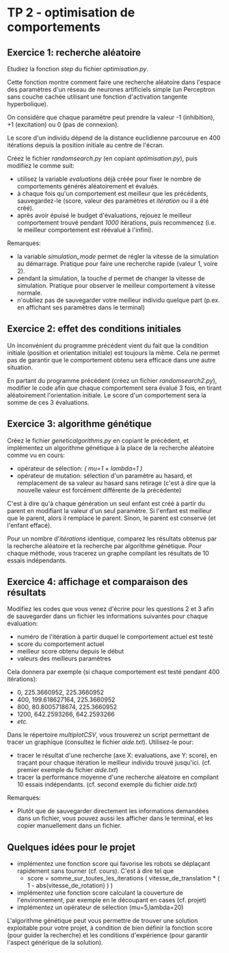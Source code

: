 # TP 2 - optimisation de comportements

## Exercice 1: recherche aléatoire 

Etudiez la fonction _step_ du fichier _optimisation.py_. 

Cette fonction montre comment faire une recherche aléatoire dans l'espace des paramètres d'un réseau de neurones artificiels simple (un Perceptron sans couche cachée utilisant une fonction d'activation tangente hyperbolique).

On considère que chaque paramètre peut prendre la valeur -1 (inhibition), +1 (excitation) ou 0 (pas de connexion).

Le score d'un individu dépend de la distance euclidienne parcourue en 400 itérations depuis la position initiale au centre de l'écran.

Créez le fichier _randomsearch.py_ (en copiant _optimisation.py_), puis modifiez le comme suit:
* utilisez la variable _evaluations_ déjà créée pour fixer le nombre de comportements générés aléatoirement et évalués.
* à chaque fois qu'un comportement est meilleur que les précédents, sauvegardez-le (score, valeur des paramètres et _itération_ ou il a été créé).
* après avoir épuisé le budget d'évaluations, rejouez le meilleur comportement trouvé pendant _1000_ itérations, puis recommencez (i.e. le meilleur comportement est réévalué à l'infini).

Remarques:
* la variable _simulation_mode_ permet de régler la vitesse de la simulation au démarrage. Pratique pour faire une recherche rapide (valeur 1, voire 2).
* pendant la simulation, la touche _d_ permet de changer la vitesse de simulation. Pratique pour observer le meilleur comportement à vitesse normale.
* n'oubliez pas de sauvegarder votre meilleur individu quelque part (p.ex. en affichant ses paramètres dans le terminal)

## Exercice 2: effet des conditions initiales

Un inconvénient du programme précédent vient du fait que la condition initiale (position et orientation initiale) est toujours la même. Cela ne permet pas de garantir que le comportement obtenu sera efficace dans une autre situation. 

En partant du programme précédent (créez un fichier _randomsearch2.py_), modifier le code afin que chaque comportement sera évalué 3 fois, en tirant aléatoirement l'orientation initiale. Le score d'un comportement sera la somme de ces 3 évaluations.

## Exercice 3: algorithme génétique

Créez le fichier _geneticalgorithms.py_ en copiant le précédent, et implémentez un algorithme génétique à la place de la recherche aléatoire comme vu en cours:
* opérateur de sélection: _( mu=1 + lambda=1 )_
* opérateur de mutation: sélection d'un paramètre au hasard, et remplacement de sa valeur au hasard sans retirage (c'est à dire que la nouvelle valeur est forcément différente de la précédente)

C'est à dire qu'à chaque génération un seul enfant est créé à partir du parent en modifiant la valeur d'un seul paramètre. Si l'enfant est meilleur que le parent, alors il remplace le parent. Sinon, le parent est conservé (et l'enfant effacé).  

Pour un nombre d'_itérations_ identique, comparez les résultats obtenus par la recherche aléatoire et la recherche par algorithme génétique. Pour chaque méthode, vous tracerez un graphe compilant les résultats de 10 essais indépendants.

## Exercice 4: affichage et comparaison des résultats 

Modifiez les codes que vous venez d'écrire pour les questions 2 et 3 afin de sauvegarder dans un fichier les informations suivantes pour chaque évaluation:
* numéro de l'itération à partir duquel le comportement actuel est testé 
* score du comportement actuel
* meilleur score obtenu depuis le début
* valeurs des meilleurs paramètres

Cela donnera par exemple (si chaque comportement est testé pendant 400 itérations):
* 0, 225.3660952, 225.3660952
* 400, 199.618627164, 225.3660952
* 800, 80.8005718674, 225.3660952
* 1200, 642.2593266, 642.2593266 
* _etc._

Dans le répertoire _multiplotCSV_, vous trouverez un script permettant de tracer un graphique (consultez le fichier _aide.txt_). Utilisez-le pour:
* tracer le résultat d'une recherche (axe X: evaluations, axe Y: score), en traçant pour chaque itération le meilleur individu trouvé jusqu'ici. (cf. premier exemple du fichier _aide.txt_)
* tracer la performance moyenne d'une recherche aléatoire en compilant 10 essais indépendants. (cf. second exemple du fichier _aide.txt_)

Remarques:
* Plutôt que de sauvegarder directement les informations demandées dans un fichier, vous pouvez aussi les afficher dans le terminal, et les copier manuellement dans un fichier.

## Quelques idées pour le projet

* implémentez une fonction score qui favorise les robots se déplaçant rapidement sans tourner (cf. cours). C'est à dire tel que
  * score = somme_sur_toutes_les_iterations ( vitesse_de_translation * ( 1 - abs(vitesse_de_rotation) ) ) 
* implémentez une fonction score calculant la couverture de l'environnement, par exemple en le découpant en cases (cf. projet)
* implémentez un opérateur de sélection (mu=5,lambda=20)

L'algorithme génétique peut vous permettre de trouver une solution exploitable pour votre projet, à condition de bien définir la fonction score (pour guider la recherche) et les conditions d'expérience (pour garantir l'aspect générique de la solution).

